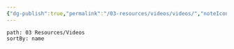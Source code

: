 ```yaml
---
{"dg-publish":true,"permalink":"/03-resources/videos/videos/","noteIcon":"","created":"2025-01-01T05:35:14.738+01:00","updated":"2025-01-01T21:03:31.366+01:00"}
---
```


~~~~note-gallery 
path: 03 Resources/Videos
sortBy: name
~~~~

